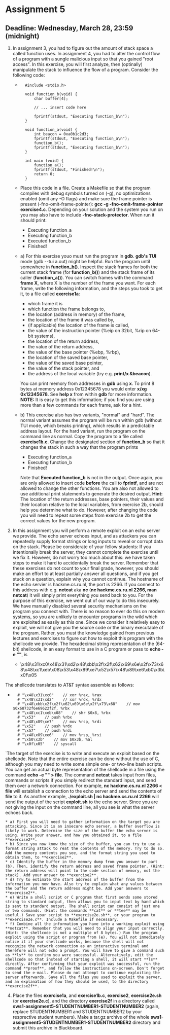 # Assignment 5

## Deadline: Wednesday, March 28, 23:59 (midnight)

1. In assignment 3, you had to figure out the amount of stack space a called function uses. In assignment 4, you had to alter the control flow of a program with a sungle malicious input so that you gained "root access". In this exercise, you will first analyze, then (optinally) manipulate the stack to influence the flow of a program. Consider the following code:

	* ```
		#include <stdio.h>

		void function_b(void) {
			char buffer[4];

			// ... insert code here

			fprintf(stdout, "Executing function_b\n");
		}

		void function_a(void) {
			int beacon = 0xa0b1c2d3;
			fprintf(stdout, "Executing function_a\n");
			function_b();
			fprintf(stdout, "Executing function_b\n");
		}

		int main (void) {
			function_a();
			fprintf(stdout, "Finished!\n");
			return 0;
		}

	* Place this code in a file. Create a Makefile so that the program compiles with debug symbols turned on (-g), no optimizations enabled (omit any -O flags) and make sure the frame pointer is present (-fno-omit-frame-pointer): **gcc -g -fno-omit-frame-pointer exercise4.c**. Depending on your solution and the system you run on you may also have to include **-fno-stack-protector**. When run it should print:
		* Executing function_a
		* Executing function_b
		* Executed function_b
		* Finished!

	* a) For this exercise youo must run the program in **gdb**. **gdb's TUI** mode (gdb --tui a.out) might be helpful. Run the program until somewhere in **function_b()**. Inspect the stack frames for both the current stack frame (for **function_b()**) and the stack frame of its caller (**function_a()**). You can switch frames with the command **frame X**, where X is the number of the frame you want. For each frame, write the following information, and the steps you took to get it, to a file called **exercise1a**:
		* which frame it is
		* which function the frame belongs to, 
		* the location (address in memory) of the frame,	
		* the location of the frame it was called by, 
		* (if applicable) the location of the frame is called,
		* the value of the instruction pointer (%eip on 32bit, %rip on 64-bit systems), 
		* the location of the return address, 
		* the value of the return address, 
		* the value of the base pointer (%ebp, %rbp),
		* the location of the saved base pointer,
		* the value of the saved base pointer, 
		* the value of the stack pointer, and
		* the address of the local variable (try e.g. **print/x &beacon**).

		You can print memory from addresses in **gdb** using **x**. To print 8 bytes at memory address 0x12345678 you would enter **x/xg 0x12345678**. See **help x** from within **gdb** for more information. **NOTE:** It is easy to get this information; if you find you are using more than a few commands for each frame, ask for a hint.

	* b) This exercise also has two variants, "normal" and "hard". The normal variant assumes the program will be run within gdb (without TUI mode, which breaks printing), which results in a predictable address layout. For the hard variant, run the program on the command line as normal. Copy the program to a file called **exercise1b.c**. Change the designated section of **function_b** so that it changes the stack in such a way that the program prints

		* Executing function_a
		* Executing function_b
		* Finished!

		Note that **Executed function_b** is not in the output. Once again, you are only allowed to insert code **before** the call to **fprintf**, and are not allowed to change the other functions. You are also not allowed to use additional print statements to generate the desired output. **Hint:** The location of the return addresses, base pointers, their values and their location relative to the local variables, from exercise 2b, should help you determine what to do. However, after changing the code you will need to repeat some steps from exercise 2b to get the correct values for the new program.




2. In this assignment you will perform a remote exploit on an echo server we provide. The echo server echoes input, and as attackers you can repeatedly supply format strings or long inputs to reveal or corrupt data on the stack. Please be considerate of your fellow students: If you intentionally break the server, they cannot complete the exercise until we fix it. However, do not worry too much about this: we have taken steps to make it hard to accidentally break the server. Remember that these exercises do not count to your final grade, however, you should make an effort to at least partially answer all questions, and if you get stuck on a question, explain why you cannot continue. The hostname of the echo servier is hackme.cs.ru.nl, the port is 2266. If you connect to this address with e.g. **netcat** aka **nc** (**nc hackme.cs.ru.nl 2266, man netcat**) it will simply print everything you send back to you. For the purpose of this exercise, we went out of our way to do this insecurely. We have manually disabled several security mechanisms on the program you connect with. There is no reason to ever do this on modern systems, so you are unlikely to encounter programs in the wild which are exploited as easily as this one. Since we consider it relatively easy to exploit, we will not give you the source code or the binary executable of the program. Rather, you must the knowledge gained from previous lectures and exercises to figure out how to exploit this program with the shellcode we provide. The hexadecimal string representation of the (64-bit) shellcode, in an easy format to use in a C program or pass to **echo -e "<shellcode>"**, is

	* \x48\x31\xc0\x48\x31\xd2\x48\xbb\x2f\x2f\x62\x69\x6e\x2f\x73\x68\x48\xc1\xeb\x08\x53\x48\x89\xe7\x52\x57\x48\x89\xe6\xb0\x3b\x0f\x05

The shellcode translates to AT&T syntax assemble as follows:

* ```
	# "\x48\x31\xc0" 	// xor %rax, %rax
	# "\x48\x31\xd2" 	// xor %rdx, %rdx
	# "\x48\xbb\x2f\x2f\x62\x69\x6e\x2f\x73\x68" 	// mov $0x68732f6e69622f2f, %rbx
	# "\x48\xc1\xeb\x08" 	// shr $0x8, %rbx
	# "\x53" 	// push %rbx
	# "\x48\x89\xe7" 	// mov %rsp, %rdi
	# "\x52" 	// push %rdx
	# "\x57" 	// push %rdi
	# "\x48\x89\xe6" 	// mov %rsp, %rsi
	# "\xb0\x3b" 	// mov $0x3b, %al
	# "\x0f\x05" 	// syscall

`The target of the exercise is to write and execute an exploit based on the shellcode. Note that the entire exercise can be done without the use of C, although you may need to write some simple one- or two-line bash scripts. You can get an actual byte representation of the shellcode in a file using the command **echo -e "<shellcode>" > file**. The command **netcat** takes input from files, commands or scripts if you simply redirect the standard input, and send them over a network connection. For example, **nc hackme.cs.ru.nl 2266 < file** will establish a connection to the echo server and send the contents of **file** to it. As another example, **./exploit.sh | nc hackme.cs.ru.nl 2266** will send the output of the script **exploit.sh** to the echo server. Since you are not giving the input on the command line, all you see is what the server echoes back.

	* a) First you will need to gather information on the target you are attacking. Since it is an insecure echo server, a buffer overflow is likely to work. Determine the size of the buffer the echo server is using. Write your answer, and how you obtained it, to a file **exercise2**.
	* b) Since you now know the size of the buffer, you can try to use a format string attack to reat the contents of the memory. Try to do so. Add the memory contents you see, and the format string you used to obtain them, to **exercise2**.
	* c) Identify the buffer in the memory dump from you answer to part (b). Then, identify the return address and saved frame pointer. (Hint: the return address will point to the code section of memory, not the stack). Add your answer to **exercise2**.
	* d) Try to estimate the start address of the buffer from the information you now have. Also try to explain what any values between the buffer and the return address might be. Add your answers to **exercise2**.
	* e) Write a shell script or C program that first sends some stored string to standard output, then allows you to input text by hand which is sent to standard output. The shell script can consist of just one or two commands. (Hint: the commands **cat** or **tee** may be useful.) Save your script to **exercise2e.sh**, or your program to **exercise2e.c**. Include a Makefile if necessary.
	* f) Combine all the information you have into a working exploit using **netcat**. Remember that you will need to align your input correctly. (Hint: the shellcode is not a multiple of 8 bytes.) Run the program exploit using the script or program from (e). You will not immediately notice it if your shellcode works, because the shell will not recognize the network connection as an interactive terminal and therefore will not echo a prompt. You will have to give a command such as **ls** to confirm you were successful. Alternatively, edit the shellcode so that instead of starting a shell, it will start **ls** directly. After confirming that your exploit was successful, run the command **proof**, and follow the instructions on-screen. Don't forget to send the e-mail. Please do not attempt to continue exploiting the server afterwards. Save all the files you used to exploit the server, and an explanation of how they should be used, to the directory **exercise2f**.

4. Place the files **exercise1a**, and **exercise1b.c**, **exercise2**, **exercise2e.sh** (or **exercise2e.c**), and the directory **exercise2f** in a directory called **sws1-assignment5-STUDENTNUMBER1-STUDENTNUMBER2** (again, replace STUDENTNUMBER1 and STUDENTNUMBER2 by your resprective student numbers). Make a tar.gz archive of the whole **sws1-assignment5-STUDENTNUMBER1-STUDENTNUMBER2** directory and submit this archive in Blackboard.